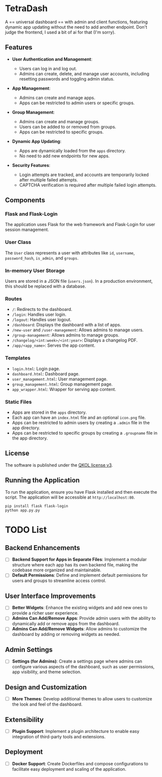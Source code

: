 # TetraDash

A == universal dashboard == with admin and client functions, featuring dynamic app updating without the need to add another endpoint. Don't judge the frontend, I used a bit of ai for that (I'm sorry).

## Features

- **User Authentication and Management**:
  - Users can log in and log out.
  - Admins can create, delete, and manage user accounts, including resetting passwords and toggling admin status.

- **App Management**:
  - Admins can create and manage apps.
  - Apps can be restricted to admin users or specific groups.

- **Group Management**:
  - Admins can create and manage groups.
  - Users can be added to or removed from groups.
  - Apps can be restricted to specific groups.

- **Dynamic App Updating**:
  - Apps are dynamically loaded from the `apps` directory.
  - No need to add new endpoints for new apps.

- **Security Features**:
  - Login attempts are tracked, and accounts are temporarily locked after multiple failed attempts.
  - CAPTCHA verification is required after multiple failed login attempts.

## Components

### Flask and Flask-Login

The application uses Flask for the web framework and Flask-Login for user session management.

### User Class

The `User` class represents a user with attributes like `id`, `username`, `password_hash`, `is_admin`, and `groups`.

### In-memory User Storage

Users are stored in a JSON file (`users.json`). In a production environment, this should be replaced with a database.

### Routes

- `/`: Redirects to the dashboard.
- `/login`: Handles user login.
- `/logout`: Handles user logout.
- `/dashboard`: Displays the dashboard with a list of apps.
- `/new-user` and `/user-management`: Allows admins to manage users.
- `/group-management`: Allows admins to manage groups.
- `/changelog/<int:week>/<int:year>`: Displays a changelog PDF.
- `/app/<app_name>`: Serves the app content.

### Templates

- `login.html`: Login page.
- `dashboard.html`: Dashboard page.
- `user_management.html`: User management page.
- `group_management.html`: Group management page.
- `app_wrapper.html`: Wrapper for serving app content.

### Static Files

- Apps are stored in the `apps` directory.
- Each app can have an `index.html` file and an optional `icon.png` file.
- Apps can be restricted to admin users by creating a `.admin` file in the app directory.
- Apps can be restricted to specific groups by creating a `.groupname` file in the app directory.

## License

The software is published under the [QKOL license v3](https://github.com/QKing-Official/QKOL/blob/main/v3.0/QKING_OPEN_LICENSE_v3.0).

## Running the Application

To run the application, ensure you have Flask installed and then execute the script. The application will be accessible at `http://localhost:80`.

```bash
pip install flask flask-login
python app.py.py
```
# TODO List

## Backend Enhancements

- [ ] **Backend Support for Apps in Separate Files**: Implement a modular structure where each app has its own backend file, making the codebase more organized and maintainable.
- [ ] **Default Permissions**: Define and implement default permissions for users and groups to streamline access control.

## User Interface Improvements

- [ ] **Better Widgets**: Enhance the existing widgets and add new ones to provide a richer user experience.
- [ ] **Admins Can Add/Remove Apps**: Provide admin users with the ability to dynamically add or remove apps from the dashboard.
- [ ] **Admins Can Add/Remove Widgets**: Allow admins to customize the dashboard by adding or removing widgets as needed.

## Admin Settings

- [ ] **Settings (for Admins)**: Create a settings page where admins can configure various aspects of the dashboard, such as user permissions, app visibility, and theme selection.

## Design and Customization

- [ ] **More Themes**: Develop additional themes to allow users to customize the look and feel of the dashboard.

## Extensibility

- [ ] **Plugin Support**: Implement a plugin architecture to enable easy integration of third-party tools and extensions.

## Deployment

- [ ] **Docker Support**: Create Dockerfiles and compose configurations to facilitate easy deployment and scaling of the application.


